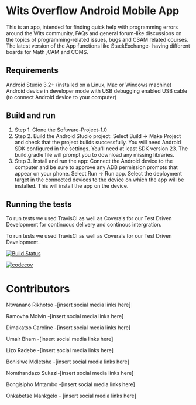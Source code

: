 # Wits Overflow Android Mobile App

This is an app, intended for finding quick help with programming errors around the Wits community,
FAQs and general forum-like discussions on the topics of programming-related issues, bugs and CSAM
related courses. The latest version of the App functions like StackExchange- having different boards
for Math ,CAM and COMS.

## Requirements

Android Studio 3.2+ (installed on a Linux, Mac or Windows machine)
Android device in developer mode with USB debugging enabled USB cable (to connect Android device to
your computer)

## Build and run

1. Step 1. Clone the Software-Project-1.0
2. Step 2. Build the Android Studio project:
   Select Build -> Make Project and check that the project builds successfully. You will need
   Android SDK configured in the settings. You'll need at least SDK version 23. The build.gradle
   file will prompt you to download any missing libraries.
3. Step 3. Install and run the app:
   Connect the Android device to the computer and be sure to approve any ADB permission prompts that
   appear on your phone. Select Run -> Run app. Select the deployment target in the connected
   devices to the device on which the app will be installed. This will install the app on the
   device.

## Running the tests
To run tests we used TravisCI as well as Coverals for our Test Driven Development for continuous delivery and continous intergration. 

To run tests we used TravisCI as well as Coverals for our Test Driven Development.

[![Build Status](https://travis-ci.com/umair-b/wits-overflow.svg?branch=main)](https://travis-ci.com/umair-b/wits-overflow)

[![codecov](https://codecov.io/gh/umair-b/wits-overflow/branch/main/graph/badge.svg?token=Q4FIUY0ZKU)](https://codecov.io/gh/umair-b/wits-overflow)

# Contributors

Ntwanano Rikhotso -[insert social media links here]

Ramovha Molvin -[insert social media links here]

Dimakatso Caroline -[insert social media links here]

Umair Bham -[insert social media links here]

Lizo Radebe -[insert social media links here]

Bonisiwe Mdletshe -[insert social media links here]

Nomthandazo Sukazi-[insert social media links here]

Bongisipho Mntambo -[insert social media links here]

Onkabetse Mankgelo - [insert social media links here]

